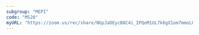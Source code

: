 ```yaml
---
subgroup: "MEPI"
code: "MS20"
myURL: "https://zoom.us/rec/share/NGpJaDEycB8C4i_IPQoM1UL7k6gX1om7mmoLU0oG7TJKhMwT6c31oy2QMZqeMqKo.MjRDwBkArC3bJdS9?startTime=1623954627000"
---
```

